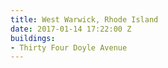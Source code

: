```yaml
---
title: West Warwick, Rhode Island
date: 2017-01-14 17:22:00 Z
buildings:
- Thirty Four Doyle Avenue
---
```

